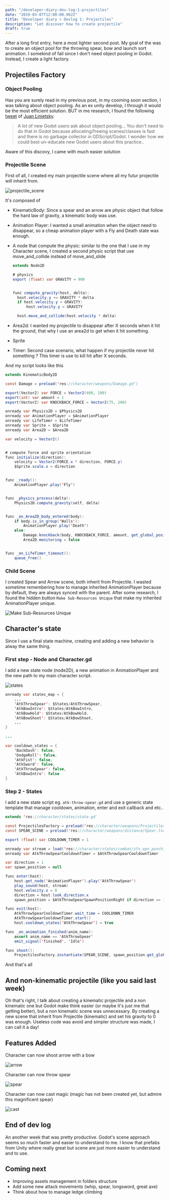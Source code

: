 ```yaml
---
path: "/developer-diary-dev-log-1-projectiles"
date: "2019-03-07T12:00:00.962Z"
title: "Developer diary > Devlog 1: Projectiles"
description: "Let discover how to create projectile"
draft: true
---
```


After a long first entry, here a most lighter second post. My goal of the was to create an object pool for the throwing spear, bow and launch sort animation. I somekind of fail since I don't need object pooling in Godot. Instead, I create a light factory.



## Projectiles Factory

### Object Pooling

Has you are surely read in my previous post, in my cooming soon section, I was talking about object pooling. As an ex unity develop, I through it would be the most efficient solution. BUT in me research, I found the following [tweet](https://twitter.com/reduzio/status/1073284242086551552) of [Juan Linietsky](https://twitter.com/reduzio). 

> A lot of new Godot users ask about object pooling...
> You don't need to do that in Godot because allocating/freeing scenes/classes is fast and there is no garbage collector in GDScript/Godot.
> I wonder how we could best un-educate new Godot users about this practice..

Aware of this discovy, I came with much easier solution



### Projectile Scene

First of all, I created my main projectile scene where all my futur projectile will inherit from.

![projectile_scene](./projectile_scene.png)

It's composed of 

- KinematicBody: Since a spear and an arrow are physic object that follow the hard law of gravity, a kinematic body was use.

- Animation Player: I wanted a small animation when the object need to disappear, so a cheap animation player with a Fly and Death state was enough.

- A node that compute the physic: similar to the one that I use in my Character scene, I created a second physic script that use move_and_collide instead of move_and_slide

  ```java
  extends Node2D
  
  # physics
  export (float) var GRAVITY = 900
  
  
  func compute_gravity(host, delta):
  	host.velocity.y += GRAVITY * delta
  	if host.velocity.y > GRAVITY:
  		host.velocity.y = GRAVITY
  
  	host.move_and_collide(host.velocity * delta)
  
  ```

- Area2d: I wanted my projectile to disappear after X seconds when it hit the ground, that why I use an area2d to get when it hit something.

- Sprite

- Timer: Second case scenario, what happen if my projectile never hit something ? This timer is use to kill hit after X seconds.



And my script looks like this

```java
extends KinematicBody2D

const Damage = preload('res://character/weapons/Damage.gd')

export(Vector2) var FORCE = Vector2(400, 100)
export(int) var amount = 1
export(Vector2) var KNOCKBACK_FORCE = Vector2(75, 200)

onready var Physics2D = $Physics2D
onready var AnimationPlayer = $AnimationPlayer
onready var LifeTimer = $LifeTimer
onready var Sprite = $Sprite
onready var Area2D = $Area2D

var velocity = Vector2()


# compute force and sprite orientation
func initialize(direction):
	velocity = Vector2(FORCE.x * direction, FORCE.y)
	$Sprite.scale.x = direction


func _ready():
	AnimationPlayer.play('Fly')


func _physics_process(delta):
	Physics2D.compute_gravity(self, delta)


func _on_Area2D_body_entered(body):
	if body.is_in_group('Walls'):
		AnimationPlayer.play('Death')
	else:
		Damage.knockback(body, KNOCKBACK_FORCE, amount, get_global_position())
		Area2D.monitoring = false


func _on_LifeTimer_timeout():
	queue_free()
```



### Child Scene

I created Spear and Arrow scene, both inherit from Projectile. I wasted sometime remembering how to manage inherited AnimationPlayer because by default, they are always synced with the parent. After some research, I found the hidden button `Make Sub-Resources Unique` that make my inherited AnimationPlayer unique.

![Make Sub-Resources Unique](./Make_Sub-Resources_Unique.gif)



## Character's state

Since I use a final state machine, creating and adding a new behavior is alway the same thing.

### First step - Node and Character.gd

I add a new state node (node2D), a new animation in AnimationPlayer and the new path to my main character script.

![states](./states.png)

```java
onready var states_map = {
	...
	'AtkThrowSpear': $States/AtkThrowSpear,
	'AtkBowIntro': $States/AtkBowIntro,
	'AtkBowHold': $States/AtkBowHold,
	'AtkBowShoot': $States/AtkBowShoot,
	...
}

...
    
var cooldown_states = {
	'BackDash': false,
	'DodgeRoll': false,
	'AtkFist': false,
	'AtkSword': false,
	'AtkThrowSpear': false,
	'AtkBowIntro': false
}
```



### Step 2 - States

I add a new state script eg. `atk-throw-spear.gd` and use a generic state template that manage cooldown, animation, enter and exit callback and etc..

```java
extends 'res://character/states/state.gd'

const ProjectilesFactory = preload('res://character/weapons/ProjectilesFactory.gd')
const SPEAR_SCENE = preload('res://character/weapons/distance/Spear.tscn')

export (float) var COOLDOWN_TIMER = 1

onready var stream = load('res://character/states/combat/sfx_wpn_punch1.wav')
onready var AtkThrowSpearCooldownTimer = $AtkThrowSpearCooldownTimer

var direction = 1
var spawn_position = null

func enter(host):
	host.get_node('AnimationPlayer').play('AtkThrowSpear')
	play_sound(host, stream)
	host.velocity.x = 0
	direction = host.look_direction.x
	spawn_position = $AtkThrowSpearSpawnPositionRight if direction == 1 else $AtkThrowSpearSpawnPositionLeft

func exit(host):
	AtkThrowSpearCooldownTimer.wait_time = COOLDOWN_TIMER
	AtkThrowSpearCooldownTimer.start()
	host.cooldown_states['AtkThrowSpear'] = true

func _on_animation_finished(anim_name):
	assert anim_name == 'AtkThrowSpear'
	emit_signal('finished', 'Idle')

func shoot():
	ProjectilesFactory.instantiate(SPEAR_SCENE, spawn_position.get_global_position(), direction, get_tree().get_root())
```

And that's all



## And non-kinematic projectile (like you said last week)

Oh that's right, I talk about creating a kinematic projectile and a non kinematic one but Godot make think easier (or maybe it's just me that getting better), but a non kinematic scene was unnecessary. By creating a new scene that inherit from Projectile (kinematic) and set his gravity to 0 was enough. Useless code was avoid and simpler structure was made, I can call it a day!

## Features Added

Character can now shoot arrow with a bow

![arrow](./bow_and_arrow.gif)



Character can now throw spear

![spear](./spear.gif)

Character can now cast magic (magic has not been created yet, but admire this magnificent spear)

![cast](./cast.gif)



## End of dev log

An another week that was pretty productive. Godot's scene approach seems so much faster and easier to understand to me. I know that prefabs from Unity where really great but scene are just more easier to understand and to use.



## Coming next 

- Improving assets management in folders structure
- Add some new attack movements (whip, spear, longsword, great axe)
- Think about how to manage ledge climbing